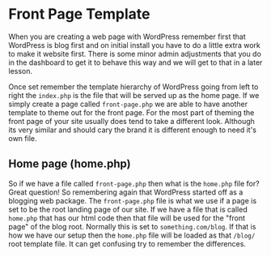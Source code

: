 # Front Page Template

When you are creating a web page with WordPress remember first that WordPress is blog first and on initial install you have to do a little extra work to make it website first. There is some minor admin adjustments that you do in the dashboard to get it to behave this way and we will get to that in a later lesson.

Once set remember the template hierarchy of WordPress going from left to right the `index.php` is the file that will be served up as the home page. If we simply create a page called `front-page.php` we are able to have another template to theme out for the front page. For the most part of theming the front page of your site usually does tend to take a different look. Although its very similar and should cary the brand it is different enough to need it's own file.

## Home page (home.php)

So if we have a file called `front-page.php` then what is the `home.php` file for? Great question! So remembering again that WordPress started off as a blogging web package. The `front-page.php` file is what we use if a page is set to be the root landing page of our site. If we have a file that is called `home.php` that has our html code then that file will be used for the "front page" of the blog root. Normally this is set to `something.com/blog`. If that is how we have our setup then the `home.php` file will be loaded as that `/blog/` root template file. It can get confusing try to remember the differences.